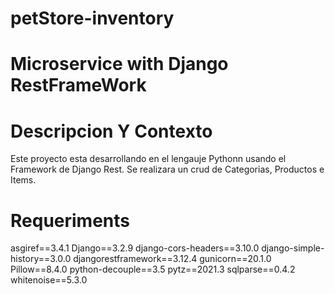 # petStore-inventory

# Microservice with Django RestFrameWork

# Descripcion Y Contexto

Este proyecto esta desarrollando en el lengauje Pythonn usando el Framework de Django Rest. Se realizara un crud de Categorias, Productos e Items.


# Requeriments

asgiref==3.4.1
Django==3.2.9
django-cors-headers==3.10.0
django-simple-history==3.0.0
djangorestframework==3.12.4
gunicorn==20.1.0
Pillow==8.4.0
python-decouple==3.5
pytz==2021.3
sqlparse==0.4.2
whitenoise==5.3.0


